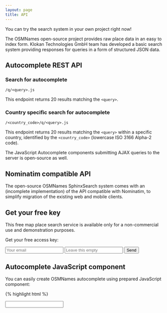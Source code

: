 ```yaml
---
layout: page
title: API
---
```


<div id="msg"></div>

You can try the search system in your own project right now!

The OSMNames open-source project provides raw place data in an easy to index form.
Klokan Technologies GmbH team has developed a basic search system providing responses for queries in a form of structured JSON data.

## Autocomplete REST API

### Search for autocomplete

 `/q/<query>.js`

This endpoint returns 20 results matching the `<query>`.

### Country specific search for autocomplete

`/<country_code>/q/<query>.js`

This endpoint returns 20 results matching the `<query>` within a specific country, identified by the `<country_code>` (lowercase ISO 3166 Alpha-2 code).

The JavaScript Autocomplete components submitting AJAX queries to the server is open-source as well.

## Nominatim compatible API

The open-source OSMNames SphinxSearch system comes with an (incomplete implementation) of the API compatible with Nominatim, to simplify migration of the existing web and mobile clients.

## Get your free key

This free map place search service is available only for a non-commercial use and demonstration purposes.

Get your free access key:

<form method="post" action="http://maps.klokantech.com/?next=http://osmnames.org/api" class="padt-1">
  <input type="email" name="email" class="input-text inline" placeholder="Your email">
  <input type="hidden" name="product" value="OSMNames">
  <input type="text" name="url" class="hidden" placeholder="Leave this empty">
  <input type="submit" value="Send" class="btn-gray-dark">
</form>

<script>
  var msg = getParam('msg');
  if(msg != null){
    var msgEl = document.getElementById('msg');
    msgEl.className = 'message success';
    msgEl.innerHTML = msg;
  }

  function getParam(name, url) {
    name = name.replace(/[\[\]]/g, '\\$&');
    var regex = new RegExp('[?&]' + name + '(=([^&#]*)|&|#|$)'),
        results = regex.exec(window.location.href);
    if (!results) return null;
    if (!results[2]) return '';
    return decodeURIComponent(results[2].replace(/\+/g, ' '));
  }
</script>

## Autocomplete JavaScript component

You can easily create OSMNames autocomplete using prepared JavaScript component:

{% highlight html %}
<html>
  <head>
    <script src="https://osmnames.org/api/v1/autocomplete.js"></script>
    <link href="https://osmnames.org/api/v1/autocomplete.css" rel="stylesheet" />
  </head>
  <body>
    <input autocomplete="off" id="search" type="text" />
    <script>
      var autocomplete = new kt.OsmNamesAutocomplete(
          'search', 'https://search.osmnames.org/', '{API_KEY}');
      // Replace {API_KEY} with your own key from https://osmnames.org/api

      autocomplete.registerCallback(function(item) {
        alert(JSON.stringify(item, ' ', 2));
      });
    </script>
  </body>
</html>
{% endhighlight %}

## Install the API server on your own computer

Please follow the tutorial in the [Documentation](http://osmnames.org/docs/) section.

Contact us if you are interested in a production deployment of the open source stack on your own hardware infrastructure.
